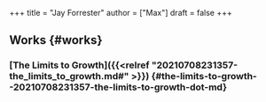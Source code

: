 +++
title = "Jay Forrester"
author = ["Max"]
draft = false
+++

## Works {#works}


### [The Limits to Growth]({{<relref "20210708231357-the_limits_to_growth.md#" >}}) {#the-limits-to-growth--20210708231357-the-limits-to-growth-dot-md}
